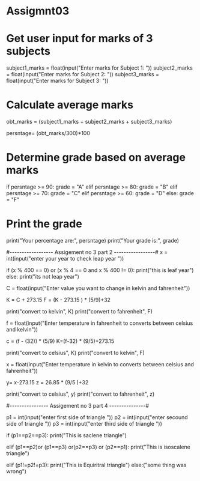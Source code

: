 # Assigmnt03

# Get user input for marks of 3 subjects
subject1_marks = float(input("Enter marks for Subject 1: "))
subject2_marks = float(input("Enter marks for Subject 2: "))
subject3_marks = float(input("Enter marks for Subject 3: "))

# Calculate average marks
obt_marks = (subject1_marks + subject2_marks + subject3_marks) 

persntage= (obt_marks/300)*100

# Determine grade based on average marks
if persntage >= 90:
    grade = "A"
elif persntage >= 80:
    grade = "B"
elif persntage >= 70:
    grade = "C"
elif persntage >= 60:
    grade = "D"
else:
    grade = "F"

# Print the grade
print("Your percentage are:", persntage)
print("Your grade is:", grade)


#------------------ Assigement no 3 part 2 -----------------#
x = int(input("enter your year to check leap year  "))

if (x % 400 == 0) or (x % 4 == 0 and x % 400 != 0):
    print("this is leaf year")
else:
    print("its not leap year")

C = float(input("Enter value you want to change in  kelvin and fahrenheit"))

K = C + 273.15
F = (K - 273.15 ) * (5/9)+32

print("convert to kelvin", K)
print("convert to fahrenheit", F)

f = float(input("Enter temperature in fahrenheit to converts between celsius and kelvin"))

c = (f - (32)) * (5/9) 
K=(f-32) * (9/5)+273.15


print("convert to celsius", K)
print("convert to kelvin", F)

x = float(input("Enter temperature in kelvin to converts between celsius and fahrenheit"))

y= x-273.15
z = 26.85 * (9/5 )+32


print("convert to celsius", y)
print("convert to fahrenheit", z)




#---------------- Assigement no 3 part 4 ---------------#

p1 = int(input("enter first side of triangle "))
p2 = int(input("enter secound side of triangle "))
p3 = int(input("enter third side of triangle "))

if (p1==p2==p3):
    print("This is saclene triangle")
    
elif (p1==p2)or (p1==p3) or(p2==p3) or (p2==p1):
    print("This is isoscalene triangle")
    
elif (p1!=p2!=p3):
    print("This is Equiritral triangle")
else:("some thing was wrong")
